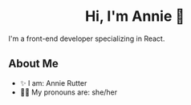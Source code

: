 <h1 align="center"> Hi, I'm Annie 👋</h1>

<!-- Socials -->

I'm a front-end developer specializing in React.

## About Me

- ✨ I am: Annie Rutter
- :transgender_flag: My pronouns are: she/her


<!--
**annierutter/annierutter** is a ✨ _special_ ✨ repository because its `README.md` (this file) appears on your GitHub profile.

Here are some ideas to get you started:

- 🔭 I’m currently working on ...
- 🌱 I’m currently learning ...
- 👯 I’m looking to collaborate on ...
- 🤔 I’m looking for help with ...
- 💬 Ask me about ...
- 📫 How to reach me: ...
- 😄 Pronouns: ...
- ⚡ Fun fact: ...
-->

